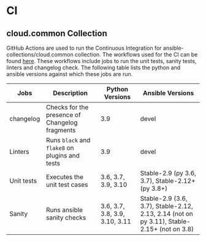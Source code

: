 # CI

##  cloud.common Collection

GitHub Actions are used to run the Continuous Integration for ansible-collections/cloud.common collection. The workflows used for the CI can be found [here](https://github.com/ansible-collections/cloud.common/tree/main/.github/workflows). These workflows include jobs to run the unit tests, sanity tests, linters and changelog check. The following table lists the python and ansible versions against which these jobs are run.

| Jobs | Description | Python Versions | Ansible Versions |
| ------ |-------| ------ | -----------|
| changelog |Checks for the presence of Changelog fragments | 3.9 | devel |
| Linters | Runs `black` and `flake8` on plugins and tests | 3.9 | devel |
| Unit tests | Executes the unit test cases | 3.6, 3.7, 3.9, 3.10 | Stable-2.9 (py 3.6, 3.7), Stable-2.12+ (py 3.8+)|
| Sanity | Runs ansible sanity checks | 3.6, 3.7, 3.8, 3.9, 3.10, 3.11 | Stable-2.9 (3.6, 3.7), Stable-2.12, 2.13, 2.14 (not on py 3.11), Stable-2.15+ (not on 3.8) |
